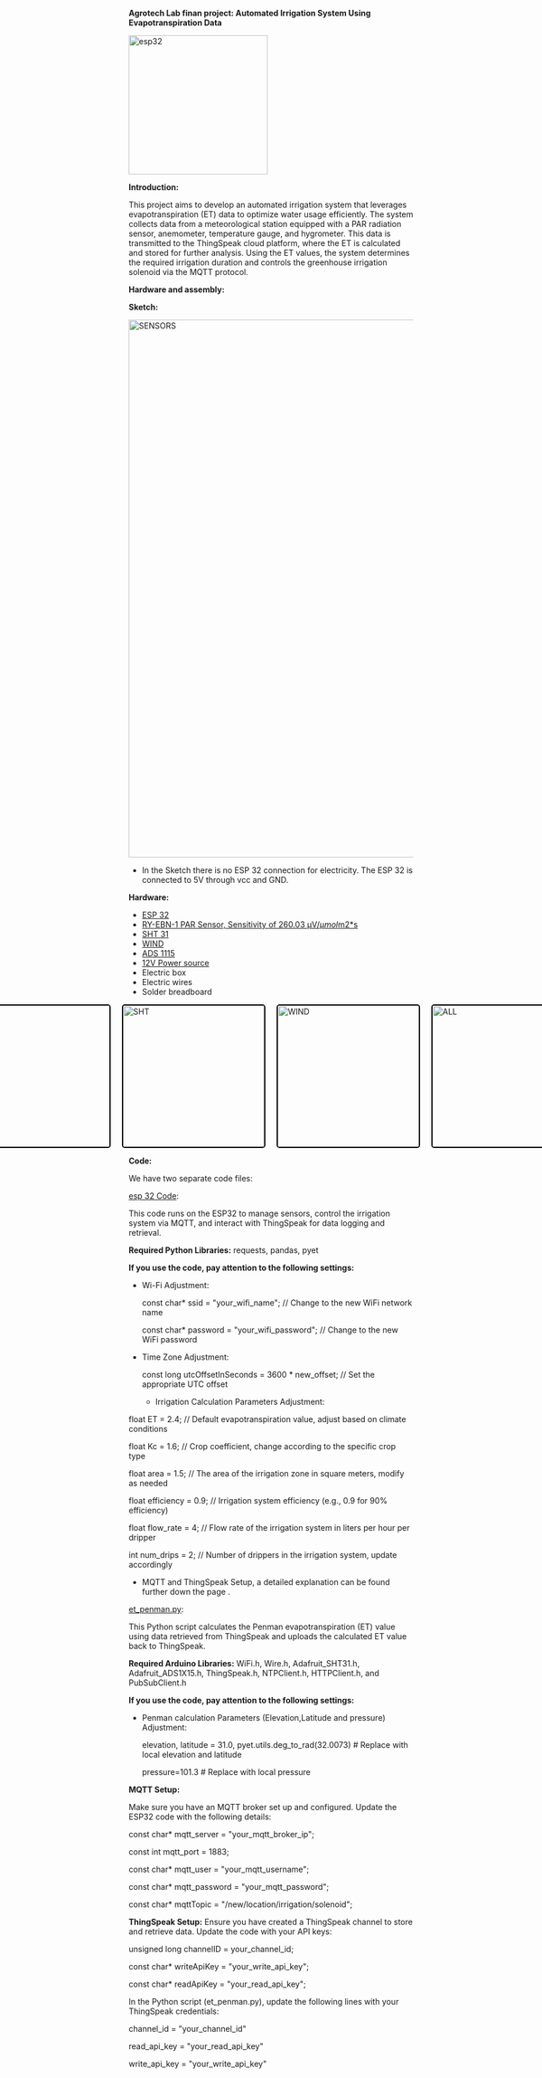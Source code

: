 **Agrotech Lab finan project: Automated Irrigation System Using Evapotranspiration Data**

<img width="246" alt="esp32" src="https://github.com/user-attachments/assets/5f7b359c-5499-44b1-b602-41057d490905" />



**Introduction:**

This project aims to develop an automated irrigation system that leverages evapotranspiration (ET) data to optimize water usage efficiently.
The system collects data from a meteorological station equipped with a PAR radiation sensor, anemometer, temperature gauge, and hygrometer. 
This data is transmitted to the ThingSpeak cloud platform, where the ET is calculated and stored for further analysis.
Using the ET values, the system determines the required irrigation duration and controls the greenhouse irrigation solenoid via the MQTT protocol.

**Hardware and assembly:**

**Sketch:** 

<img width="951" alt="SENSORS" src="https://github.com/user-attachments/assets/5455995b-8eac-4985-8a76-5bf714dd532c" />

* In the Sketch there is no ESP 32 connection for electricity. The ESP 32 is connected to 5V through vcc and GND.
  

**Hardware:**
* [ESP 32](https://www.espressif.com/en/products/socs/esp32)
* [RY-EBN-1 PAR Sensor, Sensitivity of 260.03 μV/μ*mol*m2*s ](https://www.compactweathersensor.com/solar-radiation-sensors/ry-ebn-1-par-sensor.html)
* [SHT 31](https://wiki.dfrobot.com/SHT31_Temperature_Humidity_Sensor_Weatherproof_SKU_SEN0385)
* [WIND]()
* [ADS 1115 ](https://www.adafruit.com/product/1083)
* [12V Power source](https://www.iec.co.il/home)
* Electric box
* Electric wires
* Solder breadboard


<div style="display: flex; justify-content: center; align-items: center; gap: 20px;">
  <a href="https://github.com/user-attachments/assets/26b3903f-d668-451e-8018-17017d28efcf" target="_blank">
    <img src="https://github.com/user-attachments/assets/26b3903f-d668-451e-8018-17017d28efcf" alt="PAR" width="250" style="border: 2px solid #000; border-radius: 5px;"/>
  </a>
  
  <a href="https://github.com/user-attachments/assets/8976c230-f755-48e7-b685-c276087f597b" target="_blank">
    <img src="https://github.com/user-attachments/assets/8976c230-f755-48e7-b685-c276087f597b" alt="SHT" width="250" style="border: 2px solid #000; border-radius: 5px;"/>
  </a>

  <a href="https://github.com/user-attachments/assets/7429dfe7-0586-4658-b7b3-06668f8e92d7" target="_blank">
    <img src="https://github.com/user-attachments/assets/7429dfe7-0586-4658-b7b3-06668f8e92d7" alt="WIND" width="250" style="border: 2px solid #000; border-radius: 5px;"/>
  </a>

  <a href="https://github.com/user-attachments/assets/e241bb1f-98f5-4c57-9f31-6679799dc703" target="_blank">
    <img src="https://github.com/user-attachments/assets/e241bb1f-98f5-4c57-9f31-6679799dc703" alt="ALL" width="250" style="border: 2px solid #000; border-radius: 5px;"/>
  </a>
</div>






**Code:**

We have two separate code files:

[esp 32 Code](https://github.com/omribooton/finalepro/blob/main/esp%2032%20code):

This code runs on the ESP32 to manage sensors, control the irrigation system via MQTT, and interact with ThingSpeak for data logging and retrieval.

**Required Python Libraries:** requests, pandas, pyet 

**If you use the code, pay attention to the following settings:** 
* Wi-Fi Adjustment:

  const char* ssid = "your_wifi_name";      // Change to the new WiFi network name

  const char* password = "your_wifi_password";  // Change to the new WiFi password

* Time Zone Adjustment:
  
  const long utcOffsetInSeconds = 3600 * new_offset;  // Set the appropriate UTC offset

  * Irrigation Calculation Parameters Adjustment:

float ET = 2.4;  // Default evapotranspiration value, adjust based on climate conditions

float Kc = 1.6;  // Crop coefficient, change according to the specific crop type

float area = 1.5;  // The area of the irrigation zone in square meters, modify as needed

float efficiency = 0.9;  // Irrigation system efficiency (e.g., 0.9 for 90% efficiency)

float flow_rate = 4;  // Flow rate of the irrigation system in liters per hour per dripper

int num_drips = 2;  // Number of drippers in the irrigation system, update accordingly



* MQTT and ThingSpeak Setup, a detailed explanation can be found further down the page .


  

[et_penman.py](https://github.com/omribooton/finalepro/blob/main/et_penman.py):

 This Python script calculates the Penman evapotranspiration (ET) value using data retrieved from ThingSpeak and uploads the calculated ET value back to ThingSpeak.
 
**Required Arduino Libraries:** WiFi.h, Wire.h, Adafruit_SHT31.h, Adafruit_ADS1X15.h, ThingSpeak.h, NTPClient.h, HTTPClient.h, and PubSubClient.h

**If you use the code, pay attention to the following settings:** 

* Penman calculation Parameters (Elevation,Latitude and pressure) Adjustment:

  elevation, latitude = 31.0, pyet.utils.deg_to_rad(32.0073)  # Replace with local elevation and latitude

  pressure=101.3 # Replace with local pressure
  


**MQTT Setup:**

Make sure you have an MQTT broker set up and configured. Update the ESP32 code with the following details:

const char* mqtt_server = "your_mqtt_broker_ip";

const int mqtt_port = 1883;

const char* mqtt_user = "your_mqtt_username";

const char* mqtt_password = "your_mqtt_password";

const char* mqttTopic = "/new/location/irrigation/solenoid";



**ThingSpeak Setup:**
Ensure you have created a ThingSpeak channel to store and retrieve data. Update the code with your API keys:

unsigned long channelID = your_channel_id;

const char* writeApiKey = "your_write_api_key";

const char* readApiKey = "your_read_api_key";


In the Python script (et_penman.py), update the following lines with your ThingSpeak credentials:

channel_id = "your_channel_id"

read_api_key = "your_read_api_key"

write_api_key = "your_write_api_key"





  

